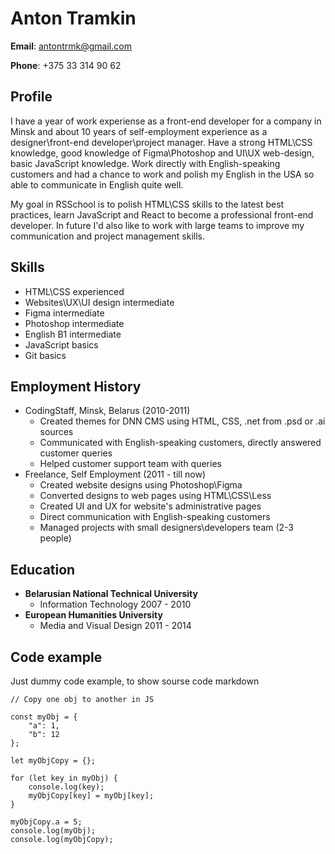 # Anton Tramkin

**Email**: antontrmk@gmail.com

**Phone**: +375 33 314 90 62

## Profile

I have a year of work experiense as a front-end developer for a company in Minsk and about 10 years of self-employment experience as a designer\front-end developer\project manager. Have a strong HTML\CSS knowledge, good knowledge of Figma\Photoshop and UI\UX web-design, basic JavaScript knowledge. Work directly with English-speaking customers and had a chance to work and polish my English in the USA so able to communicate in English quite well.

My goal in RSSchool is to polish HTML\CSS skills to the latest best practices, learn JavaScript and React to become a professional front-end developer. In future I'd also like to work with large teams to improve my communication and project management skills.

## Skills

* HTML\CSS experienced
* Websites\UX\UI design intermediate
* Figma intermediate
* Photoshop intermediate
* English B1 intermediate
* JavaScript basics
* Git basics

## Employment History

* CodingStaff, Minsk, Belarus (2010-2011)
    * Created themes for DNN CMS using HTML, CSS, .net from .psd or .ai sources
    * Communicated with English-speaking customers, directly answered customer queries
    * Helped customer support team with queries
* Freelance, Self Employment (2011 - till now)
    * Created website designs using Photoshop\Figma
    * Converted designs to web pages using HTML\CSS\Less
    * Created UI and UX for website's administrative pages
    * Direct communication with English-speaking customers
    * Managed projects with small designers\developers team (2-3 people)

## Education

* **Belarusian National Technical University** 
    * Information Technology 2007 - 2010
* **European Humanities University** 
    * Media and Visual Design 2011 - 2014


## Code example

Just dummy code example, to show sourse code markdown

```
// Copy one obj to another in JS

const myObj = {
    "a": 1,
    "b": 12
};

let myObjCopy = {};

for (let key in myObj) {
    console.log(key);
    myObjCopy[key] = myObj[key];
}

myObjCopy.a = 5;
console.log(myObj);
console.log(myObjCopy);
```


